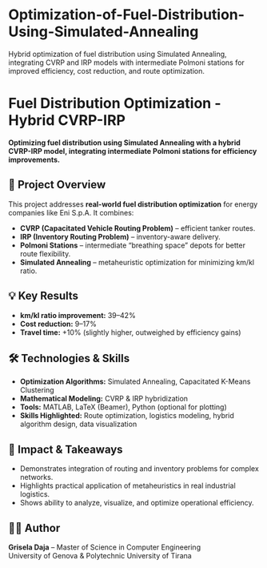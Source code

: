 # Optimization-of-Fuel-Distribution-Using-Simulated-Annealing
Hybrid optimization of fuel distribution using Simulated Annealing, integrating CVRP and IRP models with intermediate Polmoni stations for improved efficiency, cost reduction, and route optimization.


# Fuel Distribution Optimization - Hybrid CVRP-IRP

**Optimizing fuel distribution using Simulated Annealing with a hybrid CVRP-IRP model, integrating intermediate Polmoni stations for efficiency improvements.**

## 🚀 Project Overview
This project addresses **real-world fuel distribution optimization** for energy companies like Eni S.p.A. It combines:  
- **CVRP (Capacitated Vehicle Routing Problem)** – efficient tanker routes.  
- **IRP (Inventory Routing Problem)** – inventory-aware delivery.  
- **Polmoni Stations** – intermediate “breathing space” depots for better route flexibility.  
- **Simulated Annealing** – metaheuristic optimization for minimizing km/kl ratio.

## 💡 Key Results
- **km/kl ratio improvement:** 39–42%  
- **Cost reduction:** 9–17%  
- **Travel time:** +10% (slightly higher, outweighed by efficiency gains)  

## 🛠️ Technologies & Skills
- **Optimization Algorithms:** Simulated Annealing, Capacitated K-Means Clustering  
- **Mathematical Modeling:** CVRP & IRP hybridization  
- **Tools:** MATLAB, LaTeX (Beamer), Python (optional for plotting)  
- **Skills Highlighted:** Route optimization, logistics modeling, hybrid algorithm design, data visualization  


## 🎯 Impact & Takeaways
- Demonstrates integration of routing and inventory problems for complex networks.  
- Highlights practical application of metaheuristics in real industrial logistics.  
- Shows ability to analyze, visualize, and optimize operational efficiency.  

## 👩‍💻 Author
**Grisela Daja** – Master of Science in Computer Engineering  
University of Genova & Polytechnic University of Tirana

